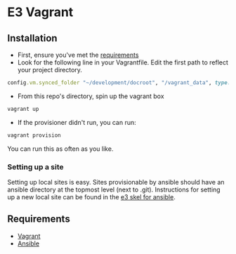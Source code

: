 # E3 Vagrant

## Installation

* First, ensure you've met the [requirements](#Requirements)
* Look for the following line in your Vagrantfile. Edit the first path to reflect your project directory.
```ruby
config.vm.synced_folder "~/development/docroot", "/vagrant_data", type: "nfs"
```
* From this repo's directory, spin up the vagrant box
```bash
vagrant up
```
* If the provisioner didn't run, you can run:
```bash
vagrant provision
```
You can run this as often as you like.

### Setting up a site

Setting up local sites is easy. Sites provisionable by ansible should have an ansible directory at the topmost level (next to .git). Instructions for setting up a new local site can be found in the [e3 skel for ansible](https://github.com/elevatedthird/toolbox/tree/master/d7/skel/ansible).

## Requirements

* [Vagrant](http://docs.vagrantup.com/v2/installation/index.html)
* [Ansible](http://docs.ansible.com/intro_installation.html#getting-ansible)
